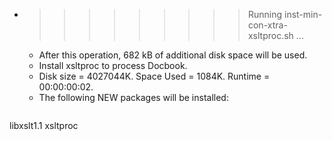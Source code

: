 * >>>>>>>>> Running inst-min-con-xtra-xsltproc.sh ...
  * After this operation, 682 kB of additional disk space will be used.
  * Install xsltproc to process Docbook.
  * Disk size = 4027044K. Space Used = 1084K. Runtime = 00:00:00:02.
  * The following NEW packages will be installed:
  ```bash
libxslt1.1 xsltproc
  ```
